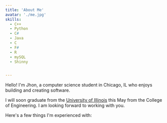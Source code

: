 ```yaml
---
title: 'About Me'
avatar: './me.jpg'
skills:
  - C++
  - Python
  - C#
  - Java
  - C
  - F#
  - R
  - mySQL
  - Shinny


---
```


Hello! I'm Jhon, a computer science student in Chicago, IL who enjoys building and creating software.

I will soon graduate from the [University of Illinois](https://cs.uic.edu/) this May from the College of Engineering. I am looking forward to working with you.

Here's a few things I'm experienced with:
